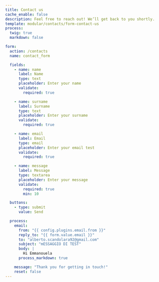 ```yaml
---
title: Contact us
cache_enable: false
description: Feel free to reach out! We’ll get back to you shortly.
template: modular/contacts/form-contact-us
process:
  twig: true
  markdown: false

form:
  action: /contacts
  name: contact_form

  fields:
    - name: name
      label: Name
      type: text
      placeholder: Enter your name
      validate:
        required: true

    - name: surname
      label: Surname
      type: text
      placeholder: Enter your surname
      validate:
        required: true

    - name: email
      label: Email
      type: email
      placeholder: Enter your email test
      validate:
        required: true

    - name: message
      label: Message
      type: textarea
      placeholder: Enter your message
      validate:
        required: true
        min: 10

  buttons:
    - type: submit
      value: Send

  process:
    email:
      from: "{{ config.plugins.email.from }}"
      reply_to: "{{ form.value.email }}"
      to: "alberto.scandolara92@gmail.com"
      subject: "mESSAGGIO DI TEST"
      body: |
        Hi Emmanouela
      process_markdown: true

    message: "Thank you for getting in touch!"
    reset: false
---
```

